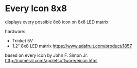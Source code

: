 Every Icon 8x8
======================

  displays every possible 8x8 icon on 8x8 LED matrix

  hardware: 

  * Trinket 5V
  * 1.2" 8x8 LED matrix https://www.adafruit.com/product/1857

  based on every icon by John F. Simon Jr. http://numeral.com/appletsoftware/eicon.html
